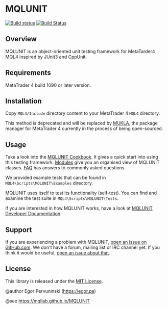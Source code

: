 # MQLUNIT

[![Build status](https://ci.appveyor.com/api/projects/status/j4jalp8y6ct52s08?svg=true)](https://ci.appveyor.com/project/mqllab/mqlunit) [![Build Status](https://travis-ci.org/MQLLAB/MQLUNIT.svg?branch=master)](https://travis-ci.org/MQLLAB/MQLUNIT)

## Overview

MQLUNIT is an object-oriented unit testing framework for MetaTarder4 MQL4
inspired by JUnit3 and CppUnit.

## Requirements

MetaTrader 4 build 1090 or later version.

## Installation

Copy `MQL4/Include` directory content to your MetaTrader 4 `MQL4` directory.

This method is deprecated and will be replaced by
[MUKLA](https://mqllab.github.io/MUKLA), the package manager for MetaTrader 4
currently in the process of being open-sourced.

## Usage

Take a look into the
[MQLUNIT Cookbook](https://mqllab.github.io/MQLUNIT/md_docs_cookbook.html).
It gives a quick start into using this testing framework.
[Modules](https://mqllab.github.io/MQLUNIT/modules.html) give you an organised
view of MQLUNIT classes.
[FAQ](https://mqllab.github.io/MQLUNIT/md_docs_faq.html) has answers to
commonly asked questions.

We provided example tests that can be found in `MQL4\Scripts\MQLUNIT\Examples`
directory.

MQLUNIT uses itself to test its functionality (self-test). You can find and
examine the test suite in `MQL4\Scripts\MQLUNIT\Tests`.

If you are interested in how MQLUNIT works, have a look at
[MQLUNIT Developer Documentation](https://mqllab.github.io/MQLUNIT/md_docs_developer.html).

## Support

If you are experiencing a problem with MQLUNIT,
[open an issue on GitHub.com](https://github.com/MQLLAB/MQLUNIT/issues).
We don't have a forum, mailing list or IRC channel yet. If you think it would
be useful, [open an issue about that](https://github.com/MQLLAB/MQLUNIT/issues).

## License

This library is released under the
[MIT License](https://opensource.org/licenses/MIT).

@author Egor Pervuninski (<https://egor.pe>)

@see https://mqllab.github.io/MQLUNIT
